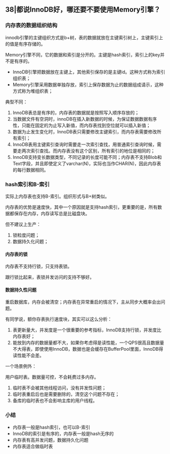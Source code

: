 ## 38|都说InnoDB好，哪还要不要使用Memory引擎？

### 内存表的数据组织结构

innodb引擎的主键组织方式是b+树，表的数据就放在主键索引树上，主键索引上的值是有序存储的。

Memory引擎不同，它的数据和索引是分开的。主键是hash索引，索引上的key并不是有序的。

- InnoDB引擎把数据放在主键上，其他索引保存的是主键id。这种方式称为索引组织表；
- Memory引擎采用数据单独存放，索引上保存数据为止的数据组成请示，这种方式称为堆组织表；

典型不同：

1. InnoDB表总是有序的，内存表的数据就是按照写入顺序存放的；
2. 当数据文件有空洞时，innoDB在插入新数据的时候，为保证数据数据有序性，只能在固定的为止写入新值，而内存表找到空位就可以插入新值；
3. 数据为止发生变化时，InnoDB表只需要修改主键索引，而内存表需要修改所有索引；
4. InnoDB表用主键索引查询时需要走一次索引查找，用普通索引查询时候，需要走两次索引查找。而内存表没有这个区别，所有索引的地位是相同的；
5. InnoDB支持变长数据类型，不同记录的长度可能不同；内存表不支持Blob和Text字段，并且即使定义了varchar(N)，实际也当作CHAR(N)，因此内存表的每行数据相同。



### hash索引和B-索引

实际上内存表也支持B-索引。组织形式与B+树类似。

内存表的优势是速度快，其中一个原因就是支持hash索引，更重要的是，所有数据都保存在内存，内存读写总是比磁盘块。

但不建议上生产：

1. 锁粒度问题；
2. 数据持久化问题；

#### 内存表的锁

内存表不支持行锁，只支持表锁。

跟行锁比起来，表锁并发访问的支持不够好。

#### 数据持久性问题

重启数据库，内存会被清空；内存表在异常重启的情况下，主从同步大概率会出问题。

有同学说，额你存表执行速度块，其实可以这么分析：

1. 表更新量大，并发度是一个很重要的参考指标，InnoDB支持行锁，并发度比内存表好；
2. 能放到内存的数据量都不大，如果你考虑得是读性能，一个QPS很高且数据量不大得表，即使使用InnoDB，数据也是会缓存在BufferPool里面，InnoDB得读性能不会差。

一个场景例外：

用户临时表。数据量可控，不会耗费过多内存。

1. 临时表不会被其他线程访问，没有并发性问题；
2. 临时表重启后也是需要删除的，清空这个问题不存在；
3. 备库的临时表也不会影响主库的用户线程。



### 小结

- 内存表一般是hash索引，也可以B-索引
- InnoDB的索引是有序的，内存表一般是hash无序的
- 内存表有高并发问题，数据持久化问题
- 内存表适合做临时表


